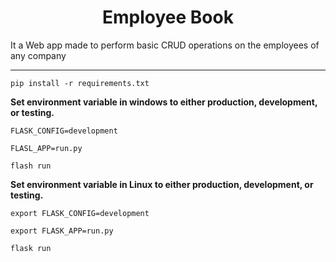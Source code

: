 <center><h1> Employee Book </h1></center>
 
It a Web app made to perform basic CRUD operations on the employees of any company
<hr>

~~~
pip install -r requirements.txt
~~~ 
 **Set environment variable in windows to either production, development, or testing.**
  
 ~~~
 FLASK_CONFIG=development
  
 FLASL_APP=run.py
  
 flash run
~~~
**Set environment variable in Linux to either production, development, or testing.**
~~~ 
export FLASK_CONFIG=development
  
export FLASK_APP=run.py 
  
flask run 
~~~
